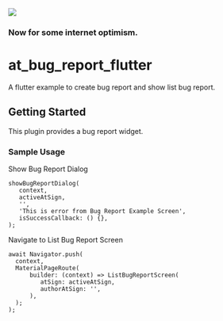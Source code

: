 <img src="https://atsign.dev/assets/img/@developersmall.png?sanitize=true">

### Now for some internet optimism.

# at_bug_report_flutter

A flutter example to create bug report and show list bug report.

## Getting Started

This plugin provides a bug report widget.

### Sample Usage

Show Bug Report Dialog
```
showBugReportDialog(
   context,
   activeAtSign,
   '',
   'This is error from Bug Report Example Screen',
   isSuccessCallback: () {},
);
```

Navigate to List Bug Report Screen
```
await Navigator.push(
  context,
  MaterialPageRoute(
      builder: (context) => ListBugReportScreen(
         atSign: activeAtSign,
         authorAtSign: '',
      ),
  );
);
```